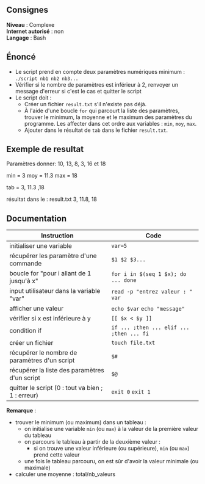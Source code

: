 ## Consignes

**Niveau** : Complexe  
**Internet autorisé** : non  
**Langage** : Bash

## Énoncé

- Le script prend en compte deux paramètres numériques minimum : `./script nb1 nb2 nb3...`  
- Vérifier si le nombre de paramètres est inférieur à 2, renvoyer un message d'erreur si c'est le cas et quitter le script  
- Le script doit :  
    - Créer un fichier `result.txt` s'il n'existe pas déjà.  
    - À l'aide d'une boucle `for` qui parcourt la liste des paramètres, trouver le minimum, la moyenne et le maximum des paramètres du programme. Les affecter dans cet ordre aux variables : `min`, `moy`, `max`.  
    - Ajouter dans le résultat de `tab` dans le fichier `result.txt`.


## Exemple de resultat

Paramètres donner: 10, 13, 8, 3, 16 et 18

min = 3
moy = 11.3
max = 18

tab = 3, 11.3 ,18

résultat dans le : result.txt
3, 11.8, 18

## Documentation
| Instruction                                       | Code                                     |
| ------------------------------------------------- | ---------------------------------------- |
| initialiser une variable                          | `var=5`                                  |
| récupérer les paramètre d'une commande            | `$1 $2 $3...`                            |
| boucle for "pour i allant de 1 jusqu'à x"         | `for i in $(seq 1 $x); do ... done`      |
| input utilisateur dans la variable "var"          | `read -p "entrez valeur : " var`         |
| afficher une valeur                               | `echo $var` `echo "message"`             |
| vérifier si x est inférieure à y                  | `[[ $x < $y ]]`                          |
| condition if                                      | `if ... ;then ... elif ... ;then ... fi` |
| créer un fichier                                  | `touch file.txt`                         |
| récupérer le nombre de paramètres d'un script     | `$#`                                     |
| récupérer la liste des paramètres d'un script     | `$@`                                     |
| quitter le script (0 : tout va bien ; 1 : erreur) | `exit 0` `exit 1`                        |
**Remarque** :
- trouver le minimum (ou maximum) dans un tableau :
	- on initialise une variable `min` (ou `max`) à la valeur de la première valeur du tableau
	- on parcours le tableau à partir de la deuxième valeur :
		- si on trouve une valeur inférieure (ou supérieure), `min` (ou `max`) prend cette valeur
	- une fois le tableau parcouru, on est sûr d'avoir la valeur minimale (ou maximale)
- calculer une moyenne : total/nb_valeurs
